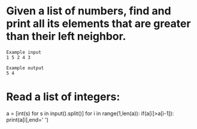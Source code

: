 # Given a list of numbers, find and print all its elements that are greater than their left neighbor.
~~~
Example input
1 5 2 4 3

Example output
5 4
~~~
# Read a list of integers:
a = [int(s) for s in input().split()]
for i in range(1,len(a)):
  if(a[i]>a[i-1]):
    print(a[i],end=' ')
